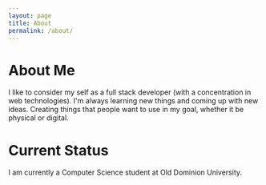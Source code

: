 ```yaml
---
layout: page
title: About
permalink: /about/
---
```


# About Me

I like to consider my self as a full stack developer (with a concentration in web technologies). I'm always learning new things and coming up with new ideas. Creating things that people want to use in my goal, whether it be physical or digital.

# Current Status

I am currently a Computer Science student at Old Dominion University.
